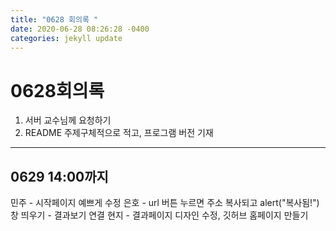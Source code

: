 ```yaml
---
title: "0628 회의록 "
date: 2020-06-28 08:26:28 -0400
categories: jekyll update
---
```


# 0628회의록
1. 서버 교수님께 요청하기
2. README 주제구체적으로 적고, 프로그램 버전 기재
----------------------------------------------------------
## 0629 14:00까지
민주 - 시작페이지 예쁘게 수정
은호 - url 버튼 누르면 주소 복사되고 alert("복사됨!")창 띄우기
       - 결과보기 연결
현지 - 결과페이지 디자인 수정, 깃허브 홈페이지 만들기
